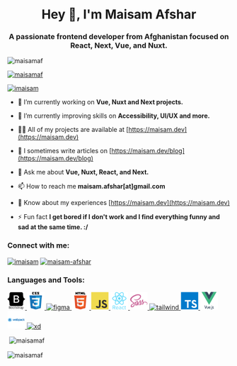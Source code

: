 <h1 align="center">Hey 👋, I'm Maisam Afshar</h1>
<h3 align="center">A passionate frontend developer from Afghanistan focused on React, Next, Vue, and Nuxt.</h3>

<p align="left"> <img src="https://komarev.com/ghpvc/?username=maisamaf&label=Profile%20views&color=0e75b6&style=flat" alt="maisamaf" /> </p>

<p align="left"> <a href="https://github.com/ryo-ma/github-profile-trophy"><img src="https://github-profile-trophy.vercel.app/?username=maisamaf" alt="maisamaf" /></a> </p>

<p align="left"> <a href="https://twitter.com/imaisam" target="blank"><img src="https://img.shields.io/twitter/follow/imaisam?logo=twitter&style=for-the-badge" alt="imaisam" /></a> </p>

- 🔭 I’m currently working on **Vue, Nuxt and Next projects.**

- 🌱 I’m currently improving skills on **Accessibility, UI/UX and more.**

- 👨‍💻 All of my projects are available at [https://maisam.dev](https://maisam.dev)

- 📝 I sometimes write articles on [https://maisam.dev/blog](https://maisam.dev/blog)

- 💬 Ask me about **Vue, Nuxt, React, and Next.**

- 📫 How to reach me **maisam.afshar[at]gmail.com**

- 📄 Know about my experiences [https://maisam.dev](https://maisam.dev)

- ⚡ Fun fact **I get bored if I don't work and I find everything funny and sad at the same time. :/**

<h3 align="left">Connect with me:</h3>
<p align="left">
<a href="https://twitter.com/imaisam" target="blank"><img align="center" src="https://raw.githubusercontent.com/rahuldkjain/github-profile-readme-generator/master/src/images/icons/Social/twitter.svg" alt="imaisam" height="30" width="40" /></a>
<a href="https://linkedin.com/in/maisam-afshar" target="blank"><img align="center" src="https://raw.githubusercontent.com/rahuldkjain/github-profile-readme-generator/master/src/images/icons/Social/linked-in-alt.svg" alt="maisam-afshar" height="30" width="40" /></a>
</p>

<h3 align="left">Languages and Tools:</h3>
<p align="left"> <a href="https://getbootstrap.com" target="_blank" rel="noreferrer"> <img src="https://raw.githubusercontent.com/devicons/devicon/master/icons/bootstrap/bootstrap-plain-wordmark.svg" alt="bootstrap" width="40" height="40"/> </a> <a href="https://www.w3schools.com/css/" target="_blank" rel="noreferrer"> <img src="https://raw.githubusercontent.com/devicons/devicon/master/icons/css3/css3-original-wordmark.svg" alt="css3" width="40" height="40"/> </a> <a href="https://www.figma.com/" target="_blank" rel="noreferrer"> <img src="https://www.vectorlogo.zone/logos/figma/figma-icon.svg" alt="figma" width="40" height="40"/> </a> <a href="https://www.w3.org/html/" target="_blank" rel="noreferrer"> <img src="https://raw.githubusercontent.com/devicons/devicon/master/icons/html5/html5-original-wordmark.svg" alt="html5" width="40" height="40"/> </a> <a href="https://developer.mozilla.org/en-US/docs/Web/JavaScript" target="_blank" rel="noreferrer"> <img src="https://raw.githubusercontent.com/devicons/devicon/master/icons/javascript/javascript-original.svg" alt="javascript" width="40" height="40"/> </a> <a href="https://reactjs.org/" target="_blank" rel="noreferrer"> <img src="https://raw.githubusercontent.com/devicons/devicon/master/icons/react/react-original-wordmark.svg" alt="react" width="40" height="40"/> </a> <a href="https://sass-lang.com" target="_blank" rel="noreferrer"> <img src="https://raw.githubusercontent.com/devicons/devicon/master/icons/sass/sass-original.svg" alt="sass" width="40" height="40"/> </a> <a href="https://tailwindcss.com/" target="_blank" rel="noreferrer"> <img src="https://www.vectorlogo.zone/logos/tailwindcss/tailwindcss-icon.svg" alt="tailwind" width="40" height="40"/> </a> <a href="https://www.typescriptlang.org/" target="_blank" rel="noreferrer"> <img src="https://raw.githubusercontent.com/devicons/devicon/master/icons/typescript/typescript-original.svg" alt="typescript" width="40" height="40"/> </a> <a href="https://vuejs.org/" target="_blank" rel="noreferrer"> <img src="https://raw.githubusercontent.com/devicons/devicon/master/icons/vuejs/vuejs-original-wordmark.svg" alt="vuejs" width="40" height="40"/> </a> <a href="https://webpack.js.org" target="_blank" rel="noreferrer"> <img src="https://raw.githubusercontent.com/devicons/devicon/d00d0969292a6569d45b06d3f350f463a0107b0d/icons/webpack/webpack-original-wordmark.svg" alt="webpack" width="40" height="40"/> </a> <a href="https://www.adobe.com/products/xd.html" target="_blank" rel="noreferrer"> <img src="https://cdn.worldvectorlogo.com/logos/adobe-xd.svg" alt="xd" width="40" height="40"/> </a> </p>

<p>&nbsp;<img align="center" src="https://github-readme-stats.vercel.app/api?username=maisamaf&show_icons=true&locale=en" alt="maisamaf" /></p>

<p><img align="center" src="https://github-readme-streak-stats.herokuapp.com/?user=maisamaf&" alt="maisamaf" /></p>
